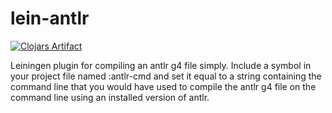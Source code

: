 # lein-antlr

[![Clojars Artifact](https://img.shields.io/clojars/v/almondbranch/lein-antlr.svg)](https://clojars.org/almondbranch/lein-antlr)

Leiningen plugin for compiling an antlr g4 file simply. Include a symbol in your project file named :antlr-cmd and set it equal to a string containing the command line that you would have used to compile the antlr g4 file on the command line using an installed version of antlr.
